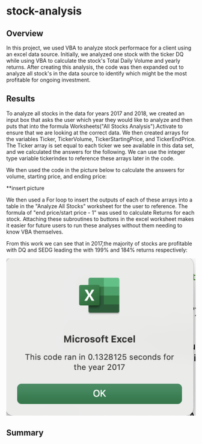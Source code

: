 # stock-analysis

## Overview 

In this project, we used VBA to analyze stock performace for a client using an excel data source. Initially, we analyzed one stock with the ticker DQ while using VBA to calculate the stock's Total Daily Volume and yearly returns. After creating this analysis, the code was then expanded out to analyze all stock's in the data source to identify which might be the most profitable for ongoing investment. 

## Results 

To analyze all stocks in the data for years 2017 and 2018, we created an input box that asks the user which year they would like to analyze and then puts that into the formula Worksheets("All Stocks Analysis").Activate to ensure that we are looking at the correct data. We then created arrays for the variables Ticker, TickerVolume, TickerStartingPrice, and TickerEndPrice. The Ticker array is set equal to each ticker we see available in this data set, and we calculated the answers for the following. We can use the integer type variable tickerindex to reference these arrays later in the code. 

We then used the code in the picture below to calculate the answers for volume, starting price, and ending price: 

**insert picture 

We then used a For loop to insert the outputs of each of these arrays into a table in the "Analyze All Stocks" worksheet for the user to reference. The formula of "end price/start price - 1" was used to calculate Returns for each stock. Attaching these subroutines to buttons in the excel worksheet makes it easier for future users to run these analyses without them needing to know VBA themselves. 

From this work we can see that in 2017,the majority of stocks are profitable with DQ and SEDG leading the with 199% and 184% returns respectively: 

![VBA_Challenge_2017.png](VBA_Challenge_2017.png)



## Summary

